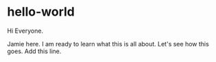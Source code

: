 # hello-world

Hi Everyone. 

Jamie here. I am ready to learn what this is all about. 
Let's see how this goes. 
Add this line. 
